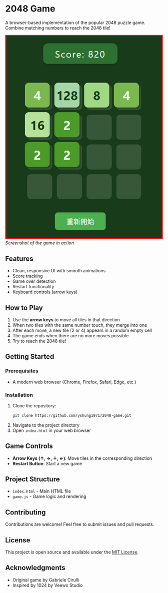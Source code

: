 # 2048 Game

A browser-based implementation of the popular 2048 puzzle game. Combine matching numbers to reach the 2048 tile!

![Game Screenshot](screenshot.png)  
*Screenshot of the game in action*

## Features

- Clean, responsive UI with smooth animations
- Score tracking
- Game over detection
- Restart functionality
- Keyboard controls (arrow keys)

## How to Play

1. Use the **arrow keys** to move all tiles in that direction
2. When two tiles with the same number touch, they merge into one
3. After each move, a new tile (2 or 4) appears in a random empty cell
4. The game ends when there are no more moves possible
5. Try to reach the 2048 tile!

## Getting Started

### Prerequisites

- A modern web browser (Chrome, Firefox, Safari, Edge, etc.)

### Installation

1. Clone the repository:
   ```bash
   git clone https://github.com/yshung1971/2048-game.git
   ```
2. Navigate to the project directory
3. Open `index.html` in your web browser

## Game Controls

- **Arrow Keys (↑, →, ↓, ←)**: Move tiles in the corresponding direction
- **Restart Button**: Start a new game

## Project Structure

- `index.html` - Main HTML file
- `game.js` - Game logic and rendering

## Contributing

Contributions are welcome! Feel free to submit issues and pull requests.

## License

This project is open source and available under the [MIT License](LICENSE).

## Acknowledgments

- Original game by Gabriele Cirulli
- Inspired by 1024 by Veewo Studio

